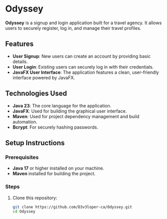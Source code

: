 # Odyssey

**Odyssey** is a signup and login application built for a travel agency. It allows users to securely register, log in, and manage their travel profiles.

## Features
- **User Signup**: New users can create an account by providing basic details.
- **User Login**: Existing users can securely log in with their credentials.
- **JavaFX User Interface**: The application features a clean, user-friendly interface powered by JavaFX.

## Technologies Used
- **Java 23**: The core language for the application.
- **JavaFX**: Used for building the graphical user interface.
- **Maven**: Used for project dependency management and build automation.
- **Bcrypt**: For securely hashing passwords.

## Setup Instructions

### Prerequisites
- **Java 17** or higher installed on your machine.
- **Maven** installed for building the project.

### Steps
1. Clone this repository:
   ```bash
   git clone https://github.com/D3v3loper-ca/Odyssey.git
   cd Odyssey
